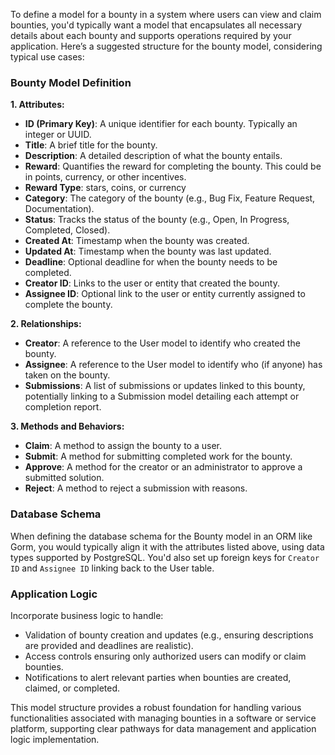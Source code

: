 To define a model for a bounty in a system where users can view and claim bounties, you'd typically want a model that encapsulates all necessary details about each bounty and supports operations required by your application. Here’s a suggested structure for the bounty model, considering typical use cases:

### Bounty Model Definition

**1. Attributes:**

- **ID (Primary Key)**: A unique identifier for each bounty. Typically an integer or UUID.
- **Title**: A brief title for the bounty.
- **Description**: A detailed description of what the bounty entails.
- **Reward**: Quantifies the reward for completing the bounty. This could be in points, currency, or other incentives.
- **Reward Type**: stars, coins, or currency
- **Category**: The category of the bounty (e.g., Bug Fix, Feature Request, Documentation).
- **Status**: Tracks the status of the bounty (e.g., Open, In Progress, Completed, Closed).
- **Created At**: Timestamp when the bounty was created.
- **Updated At**: Timestamp when the bounty was last updated.
- **Deadline**: Optional deadline for when the bounty needs to be completed.
- **Creator ID**: Links to the user or entity that created the bounty.
- **Assignee ID**: Optional link to the user or entity currently assigned to complete the bounty.

**2. Relationships:**

- **Creator**: A reference to the User model to identify who created the bounty.
- **Assignee**: A reference to the User model to identify who (if anyone) has taken on the bounty.
- **Submissions**: A list of submissions or updates linked to this bounty, potentially linking to a Submission model detailing each attempt or completion report.

**3. Methods and Behaviors:**

- **Claim**: A method to assign the bounty to a user.
- **Submit**: A method for submitting completed work for the bounty.
- **Approve**: A method for the creator or an administrator to approve a submitted solution.
- **Reject**: A method to reject a submission with reasons.

### Database Schema

When defining the database schema for the Bounty model in an ORM like Gorm, you would typically align it with the attributes listed above, using data types supported by PostgreSQL. You'd also set up foreign keys for `Creator ID` and `Assignee ID` linking back to the User table.

### Application Logic

Incorporate business logic to handle:
- Validation of bounty creation and updates (e.g., ensuring descriptions are provided and deadlines are realistic).
- Access controls ensuring only authorized users can modify or claim bounties.
- Notifications to alert relevant parties when bounties are created, claimed, or completed.

This model structure provides a robust foundation for handling various functionalities associated with managing bounties in a software or service platform, supporting clear pathways for data management and application logic implementation.

